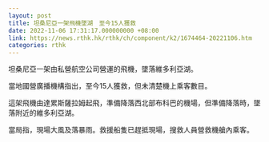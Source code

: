 ```yaml
---
layout: post
title: 坦桑尼亞一架飛機墜湖　至今15人獲救
date: 2022-11-06 17:31:17.000000000 +08:00
link: https://news.rthk.hk/rthk/ch/component/k2/1674464-20221106.htm
categories: rthk
---
```


坦桑尼亞一架由私營航空公司營運的飛機，墜落維多利亞湖。

當地國營廣播機構指出，至今15人獲救，但未清楚機上乘客數目。

這架飛機由達累斯薩拉姆起飛，準備降落西北部布科巴的機場，但準備降落時，墜落附近的維多利亞湖。

當局指，現場大風及落暴雨。救援船隻已趕抵現場，搜救人員營救機艙內乘客。
